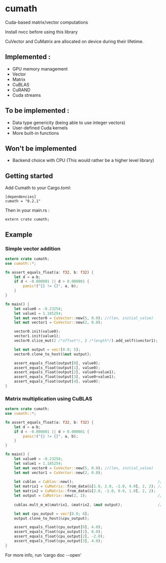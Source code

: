 # cumath

Cuda-based matrix/vector computations

Install nvcc before using this library

CuVector and CuMatrix are allocated on device during their lifetime.


## Implemented :

- GPU memory management
- Vector
- Matrix
- CuBLAS
- CuRAND
- Cuda streams

## To be implemented :

- Data type genericity (being able to use integer vectors)
- User-defined Cuda kernels
- More built-in functions

## Won't be implemented

- Backend choice with CPU (This would rather be a higher level library)

## Getting started

Add Cumath to your Cargo.toml:

    [dependencies]
    cumath = "0.2.1"

Then in your main.rs :

    extern crate cumath;


## Example

### Simple vector addition

```rust
extern crate cumath;
use cumath::*;

fn assert_equals_float(a: f32, b: f32) {
    let d = a-b;
    if d < -0.000001 || d > 0.000001 {
        panic!("{} != {}", a, b);
    }
}

fn main() {
    let value0 = -0.23254;
    let value1 = 1.185254;
    let mut vector0 = CuVector::new(5, 0.0); //(len, initial_value)
    let mut vector1 = CuVector::new(2, 0.0);

    vector0.init(value0);
    vector1.init(value1);
    vector0.slice_mut(2 /*offset*/, 2 /*length*/).add_self(&vector1);

    let mut output = vec![0.0; 5];
    vector0.clone_to_host(&mut output);

    assert_equals_float(output[0], value0);
    assert_equals_float(output[1], value0);
    assert_equals_float(output[2], value0+value1);
    assert_equals_float(output[3], value0+value1);
    assert_equals_float(output[4], value0);
}

```

### Matrix multiplication using CuBLAS 

```rust
extern crate cumath;
use cumath::*;

fn assert_equals_float(a: f32, b: f32) {
    let d = a-b;
    if d < -0.000001 || d > 0.000001 {
        panic!("{} != {}", a, b);
    }
}

fn main() {
    let value0 = -0.23254;
    let value1 = 1.185254;
    let mut vector0 = CuVector::new(5, 0.0); //(len, initial_value)
    let mut vector1 = CuVector::new(2, 0.0);
    
    let cublas = Cublas::new();                                      // Create an instance of CuBLAS
    let matrix1 = CuMatrix::from_data(&[1.0, 2.0, -2.0, 4.0], 2, 2); // Create a 2*2 Matrix containing [2.0, -1.0, 0.0, 1.0] (matrices are row-ordered)
    let matrix2 = CuMatrix::from_data(&[2.0, -1.0, 0.0, 1.0], 2, 2);
    let output = CuMatrix::new(2, 2);                                // Create a Zero 2*2 Matrix
    
    cublas.mult_m_m(&matrix1, &matrix2, &mut output);                // Matrix-Matrix multiplication

    let mut cpu_output = vec![0.0; 6];
    output.clone_to_host(&cpu_output);

    assert_equals_float(cpu_output[0], 4.0);
    assert_equals_float(cpu_output[1], 0.0);
    assert_equals_float(cpu_output[2], -2.0);
    assert_equals_float(cpu_output[3], 4.0);
}

```

For more info, run 'cargo doc --open'
